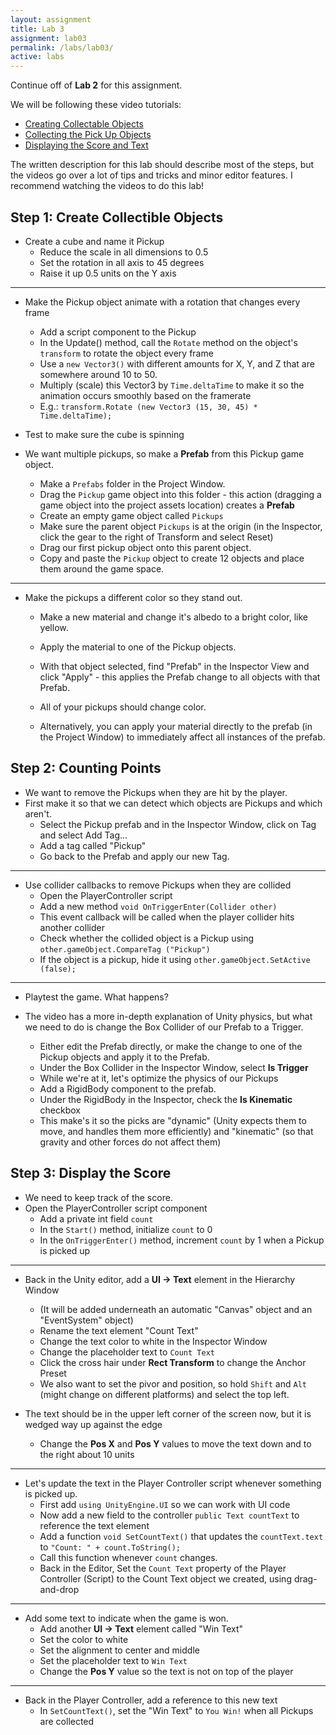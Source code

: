 ```yaml
---
layout: assignment
title: Lab 3
assignment: lab03
permalink: /labs/lab03/
active: labs
---
```


Continue off of **Lab 2** for this assignment.

We will be following these video tutorials:


- [Creating Collectable Objects](https://unity3d.com/learn/tutorials/projects/roll-ball-tutorial/creating-collectable-objects?playlist=17141)
- [Collecting the Pick Up Objects](https://unity3d.com/learn/tutorials/projects/roll-ball-tutorial/collecting-pick-objects?playlist=17141)
- [Displaying the Score and Text](https://unity3d.com/learn/tutorials/projects/roll-ball-tutorial/displaying-score-and-text?playlist=17141)

The written description for this lab should describe most of the steps,
but the videos go over a lot of tips and tricks and minor editor features.
I recommend watching the videos to do this lab!


## Step 1: Create Collectible Objects

- Create a cube and name it Pickup
  - Reduce the scale in all dimensions to 0.5
  - Set the rotation in all axis to 45 degrees
  - Raise it up 0.5 units on the Y axis

---

- Make the Pickup object animate with a rotation that changes every frame
  - Add a script component to the Pickup
  - In the Update() method, call the `Rotate` method on the object's `transform` to rotate the object every frame
  - Use a `new Vector3()` with different amounts for X, Y, and Z that are somewhere around 10 to 50.
  - Multiply (scale) this Vector3 by `Time.deltaTime` to make it so the animation occurs smoothly based on the framerate
  - E.g.: `transform.Rotate (new Vector3 (15, 30, 45) * Time.deltaTime);`

- Test to make sure the cube is spinning

- We want multiple pickups, so make a **Prefab** from this Pickup game object.
  - Make a `Prefabs` folder in the Project Window.
  - Drag the `Pickup` game object into this folder - this action (dragging a game object into the project assets location) creates a **Prefab**
  - Create an empty game object called `Pickups`
  - Make sure the parent object `Pickups` is at the origin (in the Inspector, click the gear to the right of Transform and select Reset)
  - Drag our first pickup object onto this parent object.
  - Copy and paste the `Pickup` object to create 12 objects and place them around the game space.

---

- Make the pickups a different color so they stand out.
  - Make a new material and change it's albedo to a bright color, like yellow.
  - Apply the material to one of the Pickup objects.
  - With that object selected, find "Prefab" in the Inspector View and click "Apply" - this applies the Prefab change to all objects with that Prefab.
  - All of your pickups should change color.

  - Alternatively, you can apply your material directly to the prefab (in the Project Window) to immediately affect all instances of the prefab.


## Step 2: Counting Points

- We want to remove the Pickups when they are hit by the player.
- First make it so that we can detect which objects are Pickups and which aren't.
  - Select the Pickup prefab and in the Inspector Window, click on Tag and select Add Tag...
  - Add a tag called "Pickup"
  - Go back to the Prefab and apply our new Tag.

---

- Use collider callbacks to remove Pickups when they are collided
  - Open the PlayerController script
  - Add a new method `void OnTriggerEnter(Collider other)`
  - This event callback will be called when the player collider hits another collider
  - Check whether the collided object is a Pickup using `other.gameObject.CompareTag ("Pickup")`
  - If the object is a pickup, hide it using `other.gameObject.SetActive (false);`

---

- Playtest the game. What happens?

- The video has a more in-depth explanation of Unity physics, but what we need to do is change the Box Collider of our Prefab to a Trigger.
  - Either edit the Prefab directly, or make the change to one of the Pickup objects and apply it to the Prefab.
  - Under the Box Collider in the Inspector Window, select **Is Trigger**
  - While we're at it, let's optimize the physics of our Pickups
  - Add a RigidBody component to the prefab.
  - Under the RigidBody in the Inspector, check the **Is Kinematic** checkbox
  - This make's it so the picks are "dynamic" (Unity expects them to move, and handles them more efficiently) and "kinematic" (so that gravity and other forces do not affect them)


## Step 3: Display the Score

- We need to keep track of the score.
- Open the PlayerController script component
  - Add a private int field `count`
  - In the `Start()` method, initialize `count` to 0
  - In the `OnTriggerEnter()` method, increment `count` by 1 when a Pickup is picked up

---

- Back in the Unity editor, add a **UI &rarr; Text** element in the Hierarchy Window
  - (It will be added underneath an automatic "Canvas" object and an "EventSystem" object)
  - Rename the text element "Count Text"
  - Change the text color to white in the Inspector Window
  - Change the placeholder text to `Count Text`
  - Click the cross hair under **Rect Transform** to change the Anchor Preset
  - We also want to set the pivor and position, so hold `Shift` and `Alt` (might change on different platforms) and select the top left.

- The text should be in the upper left corner of the screen now, but it is wedged way up against the edge
  - Change the **Pos X** and **Pos Y** values to move the text down and to the right about 10 units

---

- Let's update the text in the Player Controller script whenever something is picked up.
  - First add `using UnityEngine.UI` so we can work with UI code
  - Now add a new field to the controller `public Text countText` to reference the text element
  - Add a function `void SetCountText()` that updates the `countText.text` to `"Count: " + count.ToString();`
  - Call this function whenever `count` changes.
  - Back in the Editor, Set the `Count Text` property of the Player Controller (Script) to the Count Text object we created, using drag-and-drop

---

- Add some text to indicate when the game is won.
  - Add another **UI &rarr; Text** element called "Win Text"
  - Set the color to white
  - Set the alignment to center and middle
  - Set the placeholder text to `Win Text`
  - Change the **Pos Y** value so the text is not on top of the player

---

- Back in the Player Controller, add a reference to this new text
  - In `SetCountText()`, set the "Win Text" to `You Win!` when all Pickups are collected


